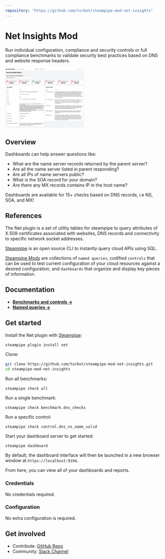 ```yaml
---
repository: "https://github.com/turbot/steampipe-mod-net-insights"
---
```


# Net Insights Mod

Run individual configuration, compliance and security controls or full compliance benchmarks to validate security best practices based on DNS and website response headers.

<img src="https://raw.githubusercontent.com/turbot/steampipe-mod-net-insights/initial-dashboard-compliance/docs/images/net_security_headers_report.png" width="50%" type="thumbnail"/>

## Overview

Dashboards can help answer questions like:

- What are the name server records returned by the parent server?
- Are all the name server listed in parent responding?
- Are all IPs of name servers public?
- What is the SOA record for your domain?
- Are there any MX records contains IP in the host name?

Dashboards are available for 15+ checks based on DNS records, i.e NS, SOA, and MX!

## References

The Net plugin is a set of utility tables for steampipe to query attributes of X.509 certificates associated with websites, DNS records and connectivity to specific network socket addresses.

[Steampipe](https://steampipe.io) is an open source CLI to instantly query cloud APIs using SQL.

[Steampipe Mods](https://steampipe.io/docs/reference/mod-resources#mod) are collections of `named queries`, codified `controls` that can be used to test current configuration of your cloud resources against a desired configuration, and `dashboards` that organize and display key pieces of information.

## Documentation

- **[Benchmarks and controls →](https://hub.steampipe.io/mods/turbot/net_insights/controls)**
- **[Named queries →](https://hub.steampipe.io/mods/turbot/net_insights/queries)**

## Get started

Install the Net plugin with [Steampipe](https://steampipe.io):

```shell
steampipe plugin install net
```

Clone:

```sh
git clone https://github.com/turbot/steampipe-mod-net-insights.git
cd steampipe-mod-net-insights
```

Run all benchmarks:

```shell
steampipe check all
```

Run a single benchmark:

```shell
steampipe check benchmark.dns_checks
```

Run a specific control:

```shell
steampipe check control.dns_ns_name_valid
```

Start your dashboard server to get started:

```shell
steampipe dashboard
```

By default, the dashboard interface will then be launched in a new browser window at `https://localhost:9194`.

From here, you can view all of your dashboards and reports.

### Credentials

No credentials required.

### Configuration

No extra configuration is required.

## Get involved

- Contribute: [GitHub Repo](https://github.com/turbot/steampipe-mod-net-insights)
- Community: [Slack Channel](https://steampipe.io/community/join)
